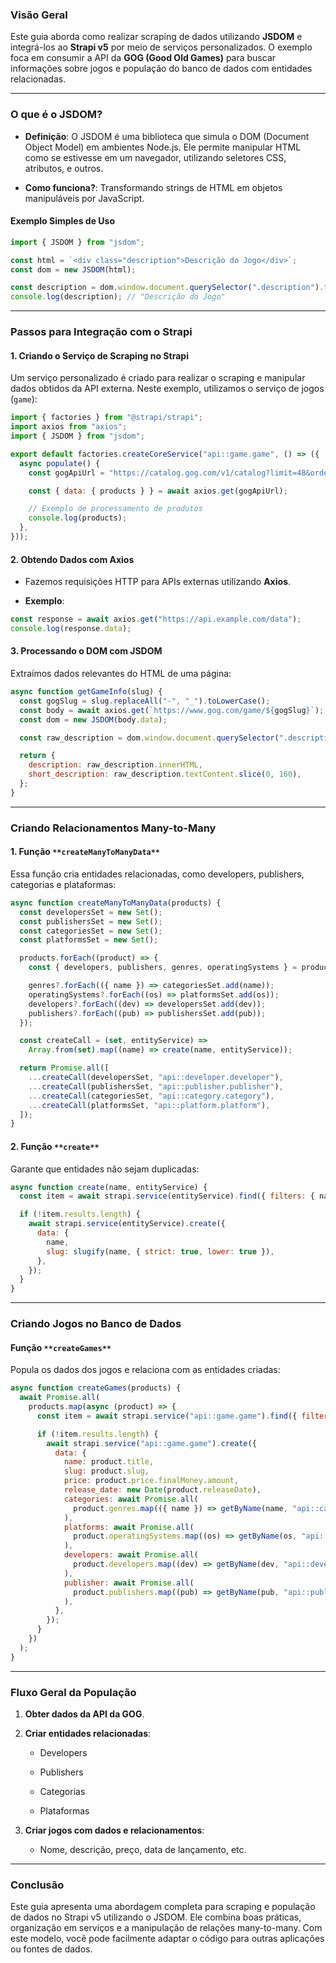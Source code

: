 ### **Visão Geral**

Este guia aborda como realizar scraping de dados utilizando **JSDOM** e integrá-los ao **Strapi v5** por meio de serviços personalizados. O exemplo foca em consumir a API da **GOG (Good Old Games)** para buscar informações sobre jogos e população do banco de dados com entidades relacionadas.

---

### **O que é o JSDOM?**

- **Definição**: O JSDOM é uma biblioteca que simula o DOM (Document Object Model) em ambientes Node.js. Ele permite manipular HTML como se estivesse em um navegador, utilizando seletores CSS, atributos, e outros.
    
- **Como funciona?**: Transformando strings de HTML em objetos manipuláveis por JavaScript.
    

#### **Exemplo Simples de Uso**

```js
import { JSDOM } from "jsdom";

const html = `<div class="description">Descrição do Jogo</div>`;
const dom = new JSDOM(html);

const description = dom.window.document.querySelector(".description").textContent;
console.log(description); // "Descrição do Jogo"
```

---

### **Passos para Integração com o Strapi**

#### **1. Criando o Serviço de Scraping no Strapi**

Um serviço personalizado é criado para realizar o scraping e manipular dados obtidos da API externa. Neste exemplo, utilizamos o serviço de jogos (`game`):

```js
import { factories } from "@strapi/strapi";
import axios from "axios";
import { JSDOM } from "jsdom";

export default factories.createCoreService("api::game.game", () => ({
  async populate() {
    const gogApiUrl = "https://catalog.gog.com/v1/catalog?limit=48&order=desc%3Atrending";

    const { data: { products } } = await axios.get(gogApiUrl);

    // Exemplo de processamento de produtos
    console.log(products);
  },
}));
```

#### **2. Obtendo Dados com Axios**

- Fazemos requisições HTTP para APIs externas utilizando **Axios**.
    
- **Exemplo**:
    

```js
const response = await axios.get("https://api.example.com/data");
console.log(response.data);
```

#### **3. Processando o DOM com JSDOM**

Extraímos dados relevantes do HTML de uma página:

```js
async function getGameInfo(slug) {
  const gogSlug = slug.replaceAll("-", "_").toLowerCase();
  const body = await axios.get(`https://www.gog.com/game/${gogSlug}`);
  const dom = new JSDOM(body.data);

  const raw_description = dom.window.document.querySelector(".description");

  return {
    description: raw_description.innerHTML,
    short_description: raw_description.textContent.slice(0, 160),
  };
}
```

---

### **Criando Relacionamentos Many-to-Many**

#### **1. Função** `**createManyToManyData**`

Essa função cria entidades relacionadas, como developers, publishers, categorias e plataformas:

```js
async function createManyToManyData(products) {
  const developersSet = new Set();
  const publishersSet = new Set();
  const categoriesSet = new Set();
  const platformsSet = new Set();

  products.forEach((product) => {
    const { developers, publishers, genres, operatingSystems } = product;

    genres?.forEach(({ name }) => categoriesSet.add(name));
    operatingSystems?.forEach((os) => platformsSet.add(os));
    developers?.forEach((dev) => developersSet.add(dev));
    publishers?.forEach((pub) => publishersSet.add(pub));
  });

  const createCall = (set, entityService) =>
    Array.from(set).map((name) => create(name, entityService));

  return Promise.all([
    ...createCall(developersSet, "api::developer.developer"),
    ...createCall(publishersSet, "api::publisher.publisher"),
    ...createCall(categoriesSet, "api::category.category"),
    ...createCall(platformsSet, "api::platform.platform"),
  ]);
}
```

#### **2. Função** `**create**`

Garante que entidades não sejam duplicadas:

```js
async function create(name, entityService) {
  const item = await strapi.service(entityService).find({ filters: { name } });

  if (!item.results.length) {
    await strapi.service(entityService).create({
      data: {
        name,
        slug: slugify(name, { strict: true, lower: true }),
      },
    });
  }
}
```

---

### **Criando Jogos no Banco de Dados**

#### **Função** `**createGames**`

Popula os dados dos jogos e relaciona com as entidades criadas:

```js
async function createGames(products) {
  await Promise.all(
    products.map(async (product) => {
      const item = await strapi.service("api::game.game").find({ filters: { name: product.title } });

      if (!item.results.length) {
        await strapi.service("api::game.game").create({
          data: {
            name: product.title,
            slug: product.slug,
            price: product.price.finalMoney.amount,
            release_date: new Date(product.releaseDate),
            categories: await Promise.all(
              product.genres.map(({ name }) => getByName(name, "api::category.category"))
            ),
            platforms: await Promise.all(
              product.operatingSystems.map((os) => getByName(os, "api::platform.platform"))
            ),
            developers: await Promise.all(
              product.developers.map((dev) => getByName(dev, "api::developer.developer"))
            ),
            publisher: await Promise.all(
              product.publishers.map((pub) => getByName(pub, "api::publisher.publisher"))
            ),
          },
        });
      }
    })
  );
}
```

---

### **Fluxo Geral da População**

1. **Obter dados da API da GOG**.
    
2. **Criar entidades relacionadas**:
    
    - Developers
        
    - Publishers
        
    - Categorias
        
    - Plataformas
        
3. **Criar jogos com dados e relacionamentos**:
    
    - Nome, descrição, preço, data de lançamento, etc.
        

---

### **Conclusão**

Este guia apresenta uma abordagem completa para scraping e população de dados no Strapi v5 utilizando o JSDOM. Ele combina boas práticas, organização em serviços e a manipulação de relações many-to-many. Com este modelo, você pode facilmente adaptar o código para outras aplicações ou fontes de dados.